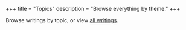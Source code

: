 +++
title = "Topics"
description = "Browse everything by theme."
+++

Browse writings by topic, or view [all writings](/writings).
